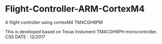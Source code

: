 # Flight-Controller-ARM-CortexM4
A filght controller using cortexM4 TM4CGH6PM

This is developed based on Texas Instument TM4CGH6PH microcontroller.
CSS 
DATE : 12/2017

